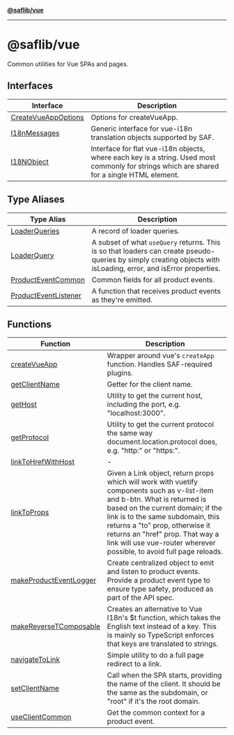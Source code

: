 [**@saflib/vue**](../../index.md)

---

# @saflib/vue

Common utilities for Vue SPAs and pages.

## Interfaces

| Interface                                                | Description                                                                                                                                 |
| -------------------------------------------------------- | ------------------------------------------------------------------------------------------------------------------------------------------- |
| [CreateVueAppOptions](interfaces/CreateVueAppOptions.md) | Options for createVueApp.                                                                                                                   |
| [I18nMessages](interfaces/I18nMessages.md)               | Generic interface for vue-i18n translation objects supported by SAF.                                                                        |
| [I18NObject](interfaces/I18NObject.md)                   | Interface for flat vue-i18n objects, where each key is a string. Used most commonly for strings which are shared for a single HTML element. |

## Type Aliases

| Type Alias                                                   | Description                                                                                                                                                      |
| ------------------------------------------------------------ | ---------------------------------------------------------------------------------------------------------------------------------------------------------------- |
| [LoaderQueries](type-aliases/LoaderQueries.md)               | A record of loader queries.                                                                                                                                      |
| [LoaderQuery](type-aliases/LoaderQuery.md)                   | A subset of what `useQuery` returns. This is so that loaders can create pseudo-queries by simply creating objects with isLoading, error, and isError properties. |
| [ProductEventCommon](type-aliases/ProductEventCommon.md)     | Common fields for all product events.                                                                                                                            |
| [ProductEventListener](type-aliases/ProductEventListener.md) | A function that receives product events as they're emitted.                                                                                                      |

## Functions

| Function                                                      | Description                                                                                                                                                                                                                                                                                                                                       |
| ------------------------------------------------------------- | ------------------------------------------------------------------------------------------------------------------------------------------------------------------------------------------------------------------------------------------------------------------------------------------------------------------------------------------------- |
| [createVueApp](functions/createVueApp.md)                     | Wrapper around vue's `createApp` function. Handles SAF-required plugins.                                                                                                                                                                                                                                                                          |
| [getClientName](functions/getClientName.md)                   | Getter for the client name.                                                                                                                                                                                                                                                                                                                       |
| [getHost](functions/getHost.md)                               | Utility to get the current host, including the port, e.g. "localhost:3000".                                                                                                                                                                                                                                                                       |
| [getProtocol](functions/getProtocol.md)                       | Utility to get the current protocol the same way document.location.protocol does, e.g. "http:" or "https:".                                                                                                                                                                                                                                       |
| [linkToHrefWithHost](functions/linkToHrefWithHost.md)         | -                                                                                                                                                                                                                                                                                                                                                 |
| [linkToProps](functions/linkToProps.md)                       | Given a Link object, return props which will work with vuetify components such as v-list-item and b-btn. What is returned is based on the current domain; if the link is to the same subdomain, this returns a "to" prop, otherwise it returns an "href" prop. That way a link will use vue-router wherever possible, to avoid full page reloads. |
| [makeProductEventLogger](functions/makeProductEventLogger.md) | Create centralized object to emit and listen to product events. Provide a product event type to ensure type safety, produced as part of the API spec.                                                                                                                                                                                             |
| [makeReverseTComposable](functions/makeReverseTComposable.md) | Creates an alternative to Vue I18n's $t function, which takes the English text instead of a key. This is mainly so TypeScript enforces that keys are translated to strings.                                                                                                                                                                       |
| [navigateToLink](functions/navigateToLink.md)                 | Simple utility to do a full page redirect to a link.                                                                                                                                                                                                                                                                                              |
| [setClientName](functions/setClientName.md)                   | Call when the SPA starts, providing the name of the client. It should be the same as the subdomain, or "root" if it's the root domain.                                                                                                                                                                                                            |
| [useClientCommon](functions/useClientCommon.md)               | Get the common context for a product event.                                                                                                                                                                                                                                                                                                       |
